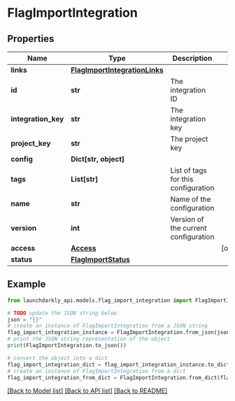 # FlagImportIntegration


## Properties

Name | Type | Description | Notes
------------ | ------------- | ------------- | -------------
**links** | [**FlagImportIntegrationLinks**](FlagImportIntegrationLinks.md) |  | 
**id** | **str** | The integration ID | 
**integration_key** | **str** | The integration key | 
**project_key** | **str** | The project key | 
**config** | **Dict[str, object]** |  | 
**tags** | **List[str]** | List of tags for this configuration | 
**name** | **str** | Name of the configuration | 
**version** | **int** | Version of the current configuration | 
**access** | [**Access**](Access.md) |  | [optional] 
**status** | [**FlagImportStatus**](FlagImportStatus.md) |  | 

## Example

```python
from launchdarkly_api.models.flag_import_integration import FlagImportIntegration

# TODO update the JSON string below
json = "{}"
# create an instance of FlagImportIntegration from a JSON string
flag_import_integration_instance = FlagImportIntegration.from_json(json)
# print the JSON string representation of the object
print(FlagImportIntegration.to_json())

# convert the object into a dict
flag_import_integration_dict = flag_import_integration_instance.to_dict()
# create an instance of FlagImportIntegration from a dict
flag_import_integration_from_dict = FlagImportIntegration.from_dict(flag_import_integration_dict)
```
[[Back to Model list]](../README.md#documentation-for-models) [[Back to API list]](../README.md#documentation-for-api-endpoints) [[Back to README]](../README.md)


